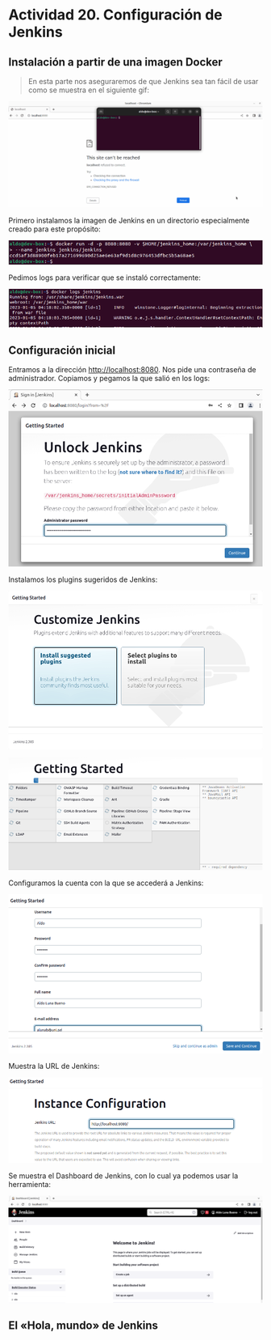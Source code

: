 # Actividad 20. Configuración de Jenkins

## Instalación a partir de una imagen Docker

> En esta parte nos aseguraremos de que Jenkins sea tan fácil de usar como se muestra en el siguiente gif:

![](imgs_n_gifs/jenkins_easy_access.gif)

Primero instalamos la imagen de Jenkins en un directorio especialmente creado para este propósito:

![](imgs_n_gifs/2023-01-04-23-19-05.png)

Pedimos logs para verificar que se instaló correctamente:

![](imgs_n_gifs/2023-01-04-23-24-06.png)

## Configuración inicial

Entramos a la dirección <http://localhost:8080>. Nos pide una contraseña de administrador. Copiamos y pegamos la que salió en los logs:

![](imgs_n_gifs/2023-01-04-23-31-16.png)

Instalamos los plugins sugeridos de Jenkins:

![](imgs_n_gifs/2023-01-04-23-32-16.png)

![](imgs_n_gifs/2023-01-04-23-33-31.png)

Configuramos la cuenta con la que se accederá a Jenkins:

![](imgs_n_gifs/2023-01-04-23-53-53.png)

Muestra la URL de Jenkins:

![](imgs_n_gifs/2023-01-04-23-55-18.png)

Se muestra el Dashboard de Jenkins, con lo cual ya podemos usar la herramienta:

![](imgs_n_gifs/2023-01-04-23-56-31.png)

## El «Hola, mundo» de Jenkins


